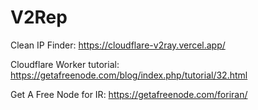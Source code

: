 # V2Rep

Clean IP Finder:
https://cloudflare-v2ray.vercel.app/

Cloudflare Worker tutorial:
https://getafreenode.com/blog/index.php/tutorial/32.html

Get A Free Node for IR:
https://getafreenode.com/foriran/
